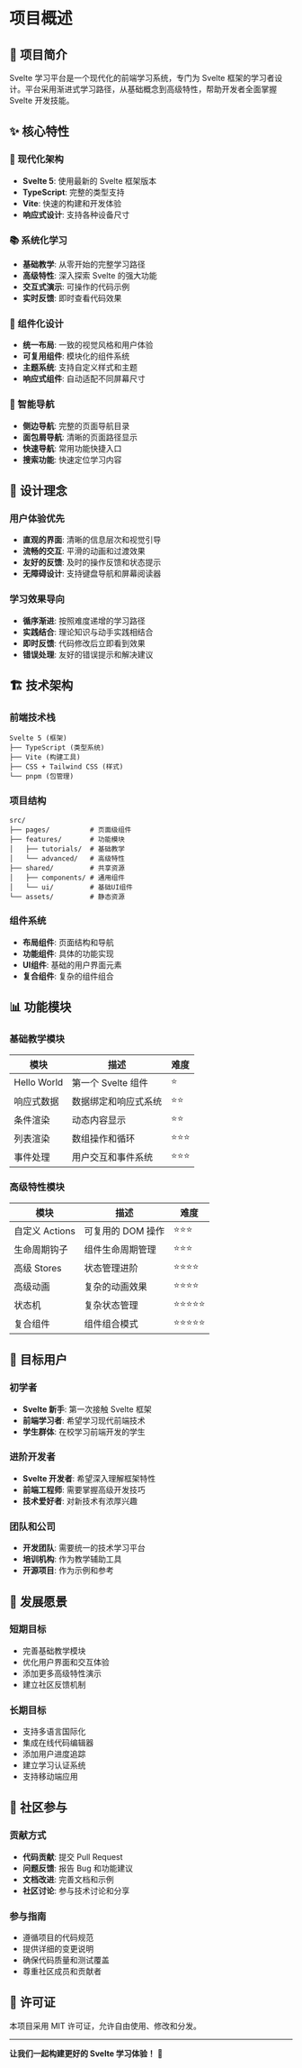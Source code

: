# 项目概述

## 🎯 项目简介

Svelte 学习平台是一个现代化的前端学习系统，专门为 Svelte 框架的学习者设计。平台采用渐进式学习路径，从基础概念到高级特性，帮助开发者全面掌握 Svelte 开发技能。

## ✨ 核心特性

### 🚀 现代化架构
- **Svelte 5**: 使用最新的 Svelte 框架版本
- **TypeScript**: 完整的类型支持
- **Vite**: 快速的构建和开发体验
- **响应式设计**: 支持各种设备尺寸

### 📚 系统化学习
- **基础教学**: 从零开始的完整学习路径
- **高级特性**: 深入探索 Svelte 的强大功能
- **交互式演示**: 可操作的代码示例
- **实时反馈**: 即时查看代码效果

### 🧩 组件化设计
- **统一布局**: 一致的视觉风格和用户体验
- **可复用组件**: 模块化的组件系统
- **主题系统**: 支持自定义样式和主题
- **响应式组件**: 自动适配不同屏幕尺寸

### 🧭 智能导航
- **侧边导航**: 完整的页面导航目录
- **面包屑导航**: 清晰的页面路径显示
- **快速导航**: 常用功能快捷入口
- **搜索功能**: 快速定位学习内容

## 🎨 设计理念

### 用户体验优先
- **直观的界面**: 清晰的信息层次和视觉引导
- **流畅的交互**: 平滑的动画和过渡效果
- **友好的反馈**: 及时的操作反馈和状态提示
- **无障碍设计**: 支持键盘导航和屏幕阅读器

### 学习效果导向
- **循序渐进**: 按照难度递增的学习路径
- **实践结合**: 理论知识与动手实践相结合
- **即时反馈**: 代码修改后立即看到效果
- **错误处理**: 友好的错误提示和解决建议

## 🏗️ 技术架构

### 前端技术栈
```
Svelte 5 (框架)
├── TypeScript (类型系统)
├── Vite (构建工具)
├── CSS + Tailwind CSS (样式)
└── pnpm (包管理)
```

### 项目结构
```
src/
├── pages/          # 页面级组件
├── features/       # 功能模块
│   ├── tutorials/  # 基础教学
│   └── advanced/   # 高级特性
├── shared/         # 共享资源
│   ├── components/ # 通用组件
│   └── ui/         # 基础UI组件
└── assets/         # 静态资源
```

### 组件系统
- **布局组件**: 页面结构和导航
- **功能组件**: 具体的功能实现
- **UI组件**: 基础的用户界面元素
- **复合组件**: 复杂的组件组合

## 📊 功能模块

### 基础教学模块
| 模块 | 描述 | 难度 |
|------|------|------|
| Hello World | 第一个 Svelte 组件 | ⭐ |
| 响应式数据 | 数据绑定和响应式系统 | ⭐⭐ |
| 条件渲染 | 动态内容显示 | ⭐⭐ |
| 列表渲染 | 数组操作和循环 | ⭐⭐⭐ |
| 事件处理 | 用户交互和事件系统 | ⭐⭐⭐ |

### 高级特性模块
| 模块 | 描述 | 难度 |
|------|------|------|
| 自定义 Actions | 可复用的 DOM 操作 | ⭐⭐⭐ |
| 生命周期钩子 | 组件生命周期管理 | ⭐⭐⭐ |
| 高级 Stores | 状态管理进阶 | ⭐⭐⭐⭐ |
| 高级动画 | 复杂的动画效果 | ⭐⭐⭐⭐ |
| 状态机 | 复杂状态管理 | ⭐⭐⭐⭐⭐ |
| 复合组件 | 组件组合模式 | ⭐⭐⭐⭐⭐ |

## 🎯 目标用户

### 初学者
- **Svelte 新手**: 第一次接触 Svelte 框架
- **前端学习者**: 希望学习现代前端技术
- **学生群体**: 在校学习前端开发的学生

### 进阶开发者
- **Svelte 开发者**: 希望深入理解框架特性
- **前端工程师**: 需要掌握高级开发技巧
- **技术爱好者**: 对新技术有浓厚兴趣

### 团队和公司
- **开发团队**: 需要统一的技术学习平台
- **培训机构**: 作为教学辅助工具
- **开源项目**: 作为示例和参考

## 🚀 发展愿景

### 短期目标
- 完善基础教学模块
- 优化用户界面和交互体验
- 添加更多高级特性演示
- 建立社区反馈机制

### 长期目标
- 支持多语言国际化
- 集成在线代码编辑器
- 添加用户进度追踪
- 建立学习认证系统
- 支持移动端应用

## 🤝 社区参与

### 贡献方式
- **代码贡献**: 提交 Pull Request
- **问题反馈**: 报告 Bug 和功能建议
- **文档改进**: 完善文档和示例
- **社区讨论**: 参与技术讨论和分享

### 参与指南
- 遵循项目的代码规范
- 提供详细的变更说明
- 确保代码质量和测试覆盖
- 尊重社区成员和贡献者

## 📄 许可证

本项目采用 MIT 许可证，允许自由使用、修改和分发。

---

**让我们一起构建更好的 Svelte 学习体验！** 🎉
